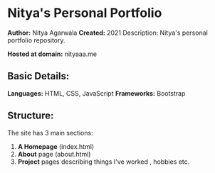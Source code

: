 # Nitya's Personal Portfolio

**Author:** Nitya Agarwala
**Created:** 2021  Description: Nitya's personal portfolio repository.

**Hosted at domain:** nityaaa.me

## Basic Details:
**Languages:** HTML, CSS, JavaScript
**Frameworks:** Bootstrap

## Structure:
The site has 3 main sections:
1. **A Homepage** (index.html)
2. **About** page (about.html)
3. **Project** pages describing things I've worked , hobbies etc.
